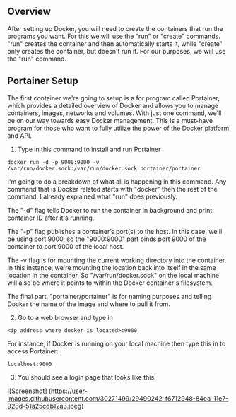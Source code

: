 ## Overview

After setting up Docker, you will need to create the containers that run the programs you want. For this we will use the "run" or "create" commands. "run" creates the container and then automatically starts it, while "create" only creates the container, but doesn't run it. For our purposes, we will use the "run" command.

## Portainer Setup

The first container we're going to setup is a for program called Portainer, which provides a detailed overview of Docker and allows you to manage containers, images, networks and volumes. With just one command, we'll be on our way towards easy Docker management. This is a must-have program for those who want to fully utilize the power of the Docker platform and API.

1. Type in this command to install and run Portainer

```
docker run -d -p 9000:9000 -v /var/run/docker.sock:/var/run/docker.sock portainer/portainer
```

I'm going to do a breakdown of what all is happening in this command. Any command that is Docker related starts with "docker" then the rest of the command. I already explained what "run" does previously. 

The "-d" flag tells Docker to run the container in background and print container ID after it's running. 

The "-p" flag publishes a container’s port(s) to the host. In this case, we'll be using port 9000, so the "9000:9000" part binds port 9000 of the container to port 9000 of the local host. 

The -v flag is for mounting the current working directory into the container. In this instance, we're mounting the location back into itself in the same location in the container. So "/var/run/docker.sock" on the local machine will also be where it points to within the Docker container's filesystem.

The final part, "portainer/portainer" is for naming purposes and telling Docker the name of the image and where to pull it from. 

2. Go to a web browser and type in 

```
<ip address where docker is located>:9000
```

For instance, if Docker is running on your local machine then type this in to access Portainer:

```
localhost:9000
```

3. You should see a login page that looks like this. 

![Screenshot] (https://user-images.githubusercontent.com/30271499/29490242-f6712948-84ea-11e7-928d-51a25cdb12a3.jpeg)

